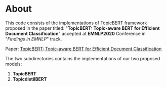 # About

This code consists of the implementations of TopicBERT framework proposed in the paper titled: "**TopicBERT: Topic-aware BERT for Efficient Document Classification**" accepted at **EMNLP2020** Conference in "*Findings in EMNLP*" track.

Paper: [TopicBERT: Topic-aware BERT for Efficient Document Classification](https://arxiv.org/abs/2010.16407)

The two subdirectories contains the implementations of our two proposed models:
  1. **TopicBERT**
  1. **TopicdistilBERT**
